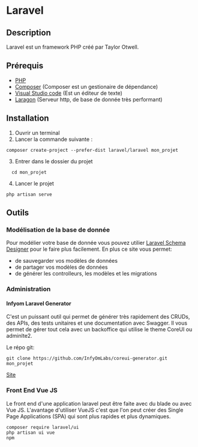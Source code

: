 # Laravel

## Description

Laravel est un framework PHP créé par Taylor Otwell.

## Prérequis

* [PHP](https://www.php.net/downloads)
* [Composer](https://getcomposer.org/download/) (Composer est un gestionaire de dépendance)
* [Visual Studio code](https://code.visualstudio.com/download) (Est un éditeur de texte)
* [Laragon](https://laragon.org/download/) (Serveur http, de base de donnée très performant)

## Installation

1. Ouvrir un terminal
2. Lancer la commande suivante :

  ```shell
  composer create-project --prefer-dist laravel/laravel mon_projet
  ```

3. Entrer dans le dossier du projet

  ```shell
    cd mon_projet
  ```

4. Lancer le projet

  ```shell
  php artisan serve
  ```


## Outils 

### Modélisation de la base de donnée

Pour modélier votre base de donnée vous pouvez utilier [Laravel Schema Designer](https://www.laravelsd.com/) pour le faire plus facilement. En plus ce site vous permet: 
* de sauvegarder vos modèles de données
* de partager vos modèles de données
* de générer les controlleurs, les modèles et les migrations

### Administration

#### Infyom Laravel Generator

C'est un puissant outil qui permet de générer très rapidement des CRUDs, des APIs, des tests unitaires et une documentation avec Swagger. 
Il vous permet de gérer tout cela avec un backoffice qui utilise le theme CoreUI ou adminlte2.

Le répo git: 
```shell
git clone https://github.com/InfyOmLabs/coreui-generator.git mon_projet
```

[Site](https://labs.infyom.com)

### Front End Vue JS

Le front end d'une application laravel peut être faite avec du blade ou avec Vue JS. L'avantage d'utiliser VueJS c'est que l'on peut créer des Single Page Applications (SPA) qui sont plus rapides et plus dynamiques.

```shell
composer require laravel/ui
php artisan ui vue
npm 
